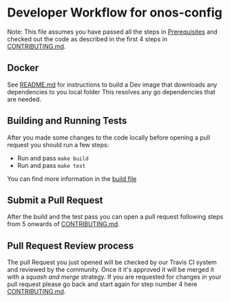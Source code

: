 # Developer Workflow for onos-config

Note: This file assumes you have passed all the steps in [Prerequisites](xprerequisites.md) and checked out the code as described in the first 4 steps in [CONTRIBUTING.md](contributing.md).

## Docker
See [README.md](/../master/build/dev-docker/README.md) for instructions
to build a Dev image that downloads any dependencies to you local folder
This resolves any go dependencies that are needed. 

## Building and Running Tests

After you made some changes to the code locally before opening a pull request you should run a few steps:

* Run and pass `make build`
* Run and pass `make test`

You can find more information in the [build file](build.md)

## Submit a Pull Request

After the build and the test pass you can open a pull request following steps from 5 onwards of [CONTRIBUTING.md](contributing.md).

## Pull Request Review process
The pull Request you just opened will be checked by our Travis CI system and reviewed by the community. 
Once it it's approved it will be merged it with a _squash and merge_ strategy. 
If you are requested for changes in your pull request please go back and start again for step number 4 here [CONTRIBUTING.md](contributing.md).

